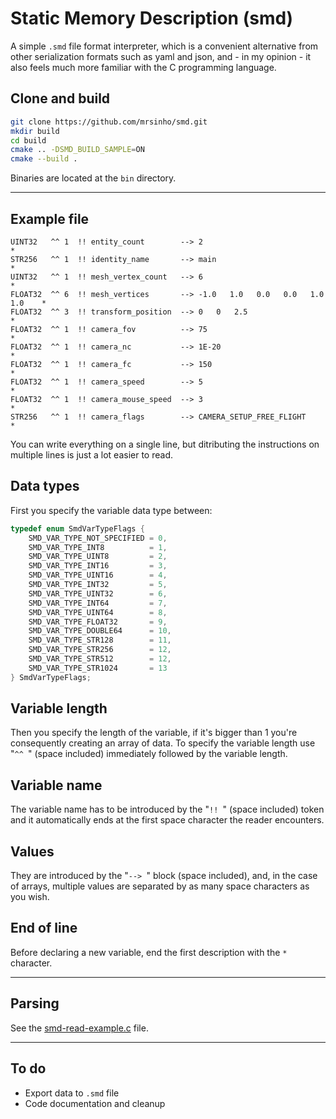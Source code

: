 # Static Memory Description (smd)

A simple `.smd` file format interpreter, which is a convenient alternative from other serialization formats such as yaml and json, and - in my opinion - it also feels much more familiar with the C programming language.

## Clone and build

```bash
git clone https://github.com/mrsinho/smd.git
mkdir build
cd build
cmake .. -DSMD_BUILD_SAMPLE=ON
cmake --build .
```

Binaries are located at the `bin` directory.

---

## Example file

```
UINT32   ^^ 1  !! entity_count        --> 2                                     *
STR256   ^^ 1  !! identity_name       --> main                                  *
UINT32   ^^ 1  !! mesh_vertex_count   --> 6                                     *
FLOAT32  ^^ 6  !! mesh_vertices       --> -1.0   1.0   0.0   0.0   1.0   1.0    *
FLOAT32  ^^ 3  !! transform_position  --> 0   0   2.5                           *
FLOAT32  ^^ 1  !! camera_fov          --> 75                                    *
FLOAT32  ^^ 1  !! camera_nc           --> 1E-20                                 *
FLOAT32  ^^ 1  !! camera_fc           --> 150                                   *
FLOAT32  ^^ 1  !! camera_speed        --> 5                                     *
FLOAT32  ^^ 1  !! camera_mouse_speed  --> 3                                     *
STR256   ^^ 1  !! camera_flags        --> CAMERA_SETUP_FREE_FLIGHT              *
```

You can write everything on a single line, but ditributing the instructions on multiple lines is just a lot easier to read.

## Data types

First you specify the variable data type between:

```c
typedef enum SmdVarTypeFlags {
	SMD_VAR_TYPE_NOT_SPECIFIED = 0,
	SMD_VAR_TYPE_INT8          = 1,
	SMD_VAR_TYPE_UINT8         = 2,
	SMD_VAR_TYPE_INT16         = 3,
	SMD_VAR_TYPE_UINT16        = 4,
	SMD_VAR_TYPE_INT32         = 5,
	SMD_VAR_TYPE_UINT32        = 6,
	SMD_VAR_TYPE_INT64         = 7,
	SMD_VAR_TYPE_UINT64        = 8,
	SMD_VAR_TYPE_FLOAT32       = 9,
	SMD_VAR_TYPE_DOUBLE64      = 10,
	SMD_VAR_TYPE_STR128        = 11,
	SMD_VAR_TYPE_STR256        = 12,
	SMD_VAR_TYPE_STR512        = 12,
	SMD_VAR_TYPE_STR1024       = 13
} SmdVarTypeFlags;
```

## Variable length

Then you specify the length of the variable, if it's bigger than 1 you're consequently creating an array of data. To specify the variable length use "`^^ `" (space included) immediately followed by the variable length.

## Variable name

The variable name has to be introduced by the "`!! `" (space included) token and it automatically ends at the first space character the reader encounters.

## Values

They are introduced by the "`--> `" block (space included), and, in the case of arrays, multiple values are separated by as many space characters as you wish. 

## End of line

Before declaring a new variable, end the first description with the `*` character.

---

## Parsing

See the [smd-read-example.c](smd-read-sample/src/smd-read-sample.c) file.

---

## To do
 * Export data to `.smd` file
 * Code documentation and cleanup